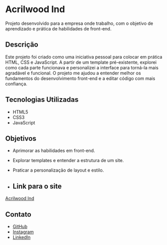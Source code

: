 # Acrilwood Ind

Projeto desenvolvido para a empresa onde trabalho, com o objetivo de aprendizado e prática de habilidades de front-end.

## Descrição

Este projeto foi criado como uma iniciativa pessoal para colocar em prática HTML, CSS e JavaScript. A partir de um template pré-existente, explorei como cada parte funcionava e personalizei a interface para torná-la mais agradável e funcional. O projeto me ajudou a entender melhor os fundamentos do desenvolvimento front-end e a editar código com mais confiança.

## Tecnologias Utilizadas
- HTML5
- CSS3
- JavaScript

## Objetivos
- Aprimorar as habilidades em front-end.
- Explorar templates e entender a estrutura de um site.
- Praticar a personalização de layout e estilo.

- ## Link para o site

[Acrilwood Ind](https://raphaelsantos141.github.io/Acrilwood-Ind/)

## Contato
- [GitHub](https://github.com/raphaelsantos141)
- [Instagram](https://www.instagram.com/raphael.adesign/?igsh=dmN6OGEzY3h6OG00)
- [LinkedIn](https://www.linkedin.com/in/raphaelsantos141)
